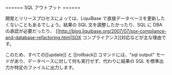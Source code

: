====== SQL アウトプット ======

開発とリリースプロセスによっては、LiquiBase で直接データベースを更新したくないこともあるでしょう。結果の SQL 文を調整したかったり、SQL に DBA の承認が必要だったり、 [[http://blog.liquibase.org/2007/07/sox-compliance-and-database-refactoring.html|SOX コンプライアンス]]対応などが主な理由です。

このため、すべての[[update]] と [[rollback]] コマンドには、"sql output" モードがあり、データベースに対して何も実行せず、代わりに結果の SQL を標準出力か特定のファイルに出力します。
